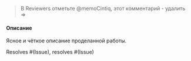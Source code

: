 > В Reviewers отметьте @memoCintiq, этот комментарий - удалить &nbsp; &nbsp; =>

#### Oписание
Ясное и чёткое описание проделанной работы.

Resolves #(Issue), resolves #(Issue)
